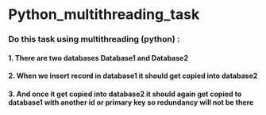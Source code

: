 # Python_multithreading_task


### Do this task using multithreading (python) :
#### 1. There are two databases Database1 and Database2
#### 2. When we insert record in database1 it should get copied into database2 
#### 3. And once it get copied into database2 it should again get copied to database1 with another id or primary key so redundancy will not be there
